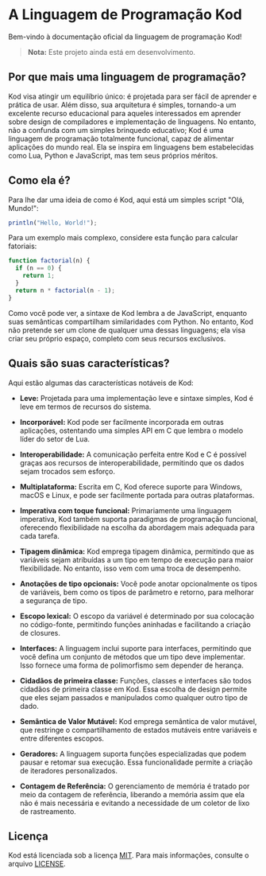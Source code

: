 
# A Linguagem de Programação Kod

Bem-vindo à documentação oficial da linguagem de programação Kod!

> **Nota:** Este projeto ainda está em desenvolvimento.

## Por que mais uma linguagem de programação?

Kod visa atingir um equilíbrio único: é projetada para ser fácil de aprender e prática de usar. Além disso, sua arquitetura é simples, tornando-a um excelente recurso educacional para aqueles interessados em aprender sobre design de compiladores e implementação de linguagens. No entanto, não a confunda com um simples brinquedo educativo; Kod é uma linguagem de programação totalmente funcional, capaz de alimentar aplicações do mundo real. Ela se inspira em linguagens bem estabelecidas como Lua, Python e JavaScript, mas tem seus próprios méritos.

## Como ela é?

Para lhe dar uma ideia de como é Kod, aqui está um simples script "Olá, Mundo!":

```js
println("Hello, World!");
```

Para um exemplo mais complexo, considere esta função para calcular fatoriais:

```js
function factorial(n) {
  if (n == 0) {
    return 1;
  }
  return n * factorial(n - 1);
}
```

Como você pode ver, a sintaxe de Kod lembra a de JavaScript, enquanto suas semânticas compartilham similaridades com Python. No entanto, Kod não pretende ser um clone de qualquer uma dessas linguagens; ela visa criar seu próprio espaço, completo com seus recursos exclusivos.

## Quais são suas características?

Aqui estão algumas das características notáveis de Kod:

- **Leve:** Projetada para uma implementação leve e sintaxe simples, Kod é leve em termos de recursos do sistema.

- **Incorporável:** Kod pode ser facilmente incorporada em outras aplicações, ostentando uma simples API em C que lembra o modelo líder do setor de Lua.

- **Interoperabilidade:** A comunicação perfeita entre Kod e C é possível graças aos recursos de interoperabilidade, permitindo que os dados sejam trocados sem esforço.

- **Multiplataforma:** Escrita em C, Kod oferece suporte para Windows, macOS e Linux, e pode ser facilmente portada para outras plataformas.

- **Imperativa com toque funcional:** Primariamente uma linguagem imperativa, Kod também suporta paradigmas de programação funcional, oferecendo flexibilidade na escolha da abordagem mais adequada para cada tarefa.

- **Tipagem dinâmica:** Kod emprega tipagem dinâmica, permitindo que as variáveis sejam atribuídas a um tipo em tempo de execução para maior flexibilidade. No entanto, isso vem com uma troca de desempenho.

- **Anotações de tipo opcionais:** Você pode anotar opcionalmente os tipos de variáveis, bem como os tipos de parâmetro e retorno, para melhorar a segurança de tipo.

- **Escopo lexical:** O escopo da variável é determinado por sua colocação no código-fonte, permitindo funções aninhadas e facilitando a criação de closures.

- **Interfaces:** A linguagem inclui suporte para interfaces, permitindo que você defina um conjunto de métodos que um tipo deve implementar. Isso fornece uma forma de polimorfismo sem depender de herança.

- **Cidadãos de primeira classe:** Funções, classes e interfaces são todos cidadãos de primeira classe em Kod. Essa escolha de design permite que eles sejam passados e manipulados como qualquer outro tipo de dado.

- **Semântica de Valor Mutável:** Kod emprega semântica de valor mutável, que restringe o compartilhamento de estados mutáveis entre variáveis e entre diferentes escopos.

- **Geradores:** A linguagem suporta funções especializadas que podem pausar e retomar sua execução. Essa funcionalidade permite a criação de iteradores personalizados.

- **Contagem de Referência:** O gerenciamento de memória é tratado por meio da contagem de referência, liberando a memória assim que ela não é mais necessária e evitando a necessidade de um coletor de lixo de rastreamento.

## Licença

Kod está licenciada sob a licença [MIT](https://choosealicense.com/licenses/mit).  Para mais informações, consulte o arquivo [LICENSE](LICENSE).
